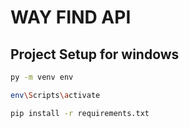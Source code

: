 # WAY FIND API

## Project Setup for windows

```sh
py -m venv env

env\Scripts\activate

pip install -r requirements.txt

```